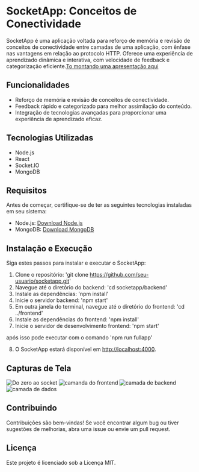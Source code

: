 # SocketApp: Conceitos de Conectividade

SocketApp é uma aplicação voltada para reforço de memória e revisão de conceitos de conectividade entre camadas de uma aplicação, com ênfase nas vantagens em relação ao protocolo HTTP. Oferece uma experiência de aprendizado dinâmica e interativa, com velocidade de feedback e categorização eficiente.[To montando uma apresentação aqui](https://docs.google.com/presentation/d/e/2PACX-1vTuac2iflk5Qonmn9wfxgm7TSCjp1u1ry-bHRUVHOvgWP4H4Y6hKX1T8AM9J3xP5IZ5U4aBjAfCvEf_/pub?start=true&loop=false&delayms=10000#slide=id.g1f100cf0cb0_0_373)

## Funcionalidades

- Reforço de memória e revisão de conceitos de conectividade.
- Feedback rápido e categorizado para melhor assimilação do conteúdo.
- Integração de tecnologias avançadas para proporcionar uma experiência de aprendizado eficaz.

## Tecnologias Utilizadas

- Node.js
- React
- Socket.IO
- MongoDB

## Requisitos

Antes de começar, certifique-se de ter as seguintes tecnologias instaladas em seu sistema:

- Node.js: [Download Node.js](https://nodejs.org/)
- MongoDB: [Download MongoDB](https://www.mongodb.com/)

## Instalação e Execução

Siga estes passos para instalar e executar o SocketApp:
 
1. Clone o repositório: 'git clone https://github.com/seu-usuario/socketapp.git'
2. Navegue até o diretório do backend: 'cd socketapp/backend'
3. Instale as dependências: 'npm install'
4. Inicie o servidor backend: 'npm start'
5. Em outra janela do terminal, navegue até o diretório do frontend: 'cd ../frontend'
6. Instale as dependências do frontend: 'npm install'
7. Inicie o servidor de desenvolvimento frontend: 'npm start'

após isso pode executar com o comando 'npm run fullapp'

8. O SocketApp estará disponível em [http://localhost:4000](http://localhost:4000).

## Capturas de Tela

![Do zero ao socket](screenshots/screenshot1.png)
![camanda do frontend](screenshots/screenshot2.png)
![camada de backend](screenshots/screenshot3.png)
![camada de dados](screenshots/screenshot4.png)

## Contribuindo

Contribuições são bem-vindas! Se você encontrar algum bug ou tiver sugestões de melhorias, abra uma issue ou envie um pull request.

## Licença

Este projeto é licenciado sob a Licença MIT.
